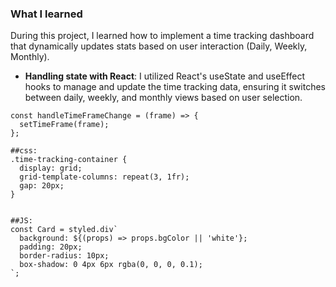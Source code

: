 



### What I learned

During this project, I learned how to implement a time tracking dashboard that dynamically updates stats based on user interaction (Daily, Weekly, Monthly).

- **Handling state with React**: I utilized React's useState and useEffect hooks to manage and update the time tracking data, ensuring it switches between daily, weekly, and monthly views based on user selection.
  
```js:const [timeFrame, setTimeFrame] = useState('daily');
const handleTimeFrameChange = (frame) => {
  setTimeFrame(frame);
};

##css:
.time-tracking-container {
  display: grid;
  grid-template-columns: repeat(3, 1fr);
  gap: 20px;
}


##JS:
const Card = styled.div`
  background: ${(props) => props.bgColor || 'white'};
  padding: 20px;
  border-radius: 10px;
  box-shadow: 0 4px 6px rgba(0, 0, 0, 0.1);
`;









